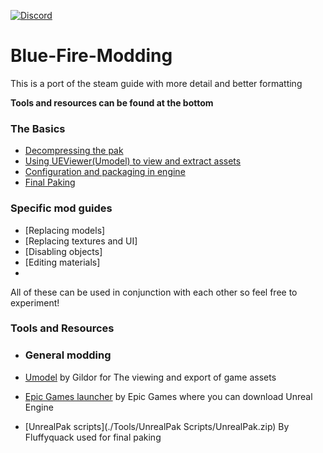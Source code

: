 [![Discord](https://img.shields.io/discord/707647729043636276?color=%237289da&label=Join%20the%20blue%20fire%20discord%21&style=for-the-badge)](https://discord.gg/q4ydWSG)

# Blue-Fire-Modding
This is a port of the steam guide with more detail and better formatting

**Tools and resources can be found at the bottom**

### The Basics
 - [Decompressing the pak](./Unpaking.md)
 - [Using UEViewer(Umodel) to view and extract assets](./UEViewer.md)
 - [Configuration and packaging in engine](./Engine.md)
 - [Final Paking](./Paking.md)
 
### Specific mod guides
 - [Replacing models]
 - [Replacing textures and UI]
 - [Disabling objects]
 - [Editing materials]
 - 
  All of these can be used in conjunction with each other so feel free to experiment!
  
### Tools and Resources
 - ### General modding  
  - [Umodel](https://www.gildor.org/en/projects/umodel) by Gildor for The viewing and export of game assets
  
  - [Epic Games launcher](https://www.epicgames.com/store/en-US/download) by Epic Games where you can download Unreal Engine
  
  - [UnrealPak scripts](./Tools/UnrealPak Scripts/UnrealPak.zip) By Fluffyquack used for final paking
